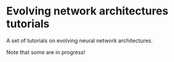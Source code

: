# Evolving network architectures tutorials

A set of tutorials on evolving neural network architectures. 

Note that some are in progress! 